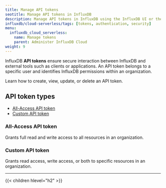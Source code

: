```yaml
---
title: Manage API tokens
seotitle: Manage API tokens in InfluxDB
description: Manage API tokens in InfluxDB using the InfluxDB UI or the influx CLI.
influxdb/cloud-serverless/tags: [tokens, authentication, security]
menu:
  influxdb_cloud_serverless:
    name: Manage tokens
    parent: Administer InfluxDB Cloud
weight: 9
---
```


InfluxDB **API tokens** ensure secure interaction between InfluxDB and external
tools such as clients or applications.
An API token belongs to a specific user and identifies InfluxDB permissions
within an organization.

Learn how to create, view, update, or delete an API token.

## API token types

- [All-Access API token](#all-access-api-token)
- [Custom API token](#custom-api-token)

### All-Access API token
Grants full read and write access to all resources in an organization.

### Custom API token
Grants read access, write access, or both to specific resources in an organization.

---

{{< children hlevel="h2" >}}
